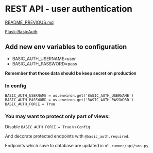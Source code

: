 # REST API - user authentication

[README_PREVIOUS.md](./README_PREVIOUS.md)

[Flask-BasicAuth][]

## Add new env variables to configuration
* BASIC_AUTH_USERNAME=user
* BASIC_AUTH_PASSWORD=pass

**Remember that those data should be keep secret on production**

### In config
```
BASIC_AUTH_USERNAME = os.environ.get('BASIC_AUTH_USERNAME')
BASIC_AUTH_PASSWORD = os.environ.get('BASIC_AUTH_PASSWORD')
BASIC_AUTH_FORCE = True
```

### You may want to protect only part of views:
Disable `BASIC_AUTH_FORCE = True` in `Config`

And decorate protected endpoints with `@basic_auth.required`.

Endpoints which save to database are updated in `ml_runner/api/sms.py`

[Flask-BasicAuth]: https://flask-basicauth.readthedocs.io/en/latest/
